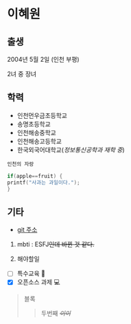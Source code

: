 # 이혜원
## 출생
2004년 5월 2일 (인천 부평)

2녀 중 장녀

## 학력
- 인천먼우금초등학교
- 송명초등학교
- 인천해송중학교
- 인천해송고등학교
- 한국외국어대학교(_정보통신공학과 재학 중_)

```
인천의 자랑
```
``` C
if(apple==fruit) {
printf("사과는 과일이다.");
}
```

## 기타
- [git 주소](https://github.com/Pigonhayo/Hello.git)

1) mbti
  : ESFJ~~인데 바뀐 것 같다.~~

2) 해야할일
  - [ ] 특수교육 :book:
  - [x] 오픈소스 과제 :computer:
   
> 블록
> > 두번째 _~~이이~~_
> > 